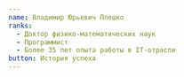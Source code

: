 ```yaml
---
name: Владимир Юрьевич Плешко
ranks:
  - Доктор физико-математических наук
  - Программист
  - Более 35 лет опыта работы в IT-отрасли
button: История успеха
---
```

